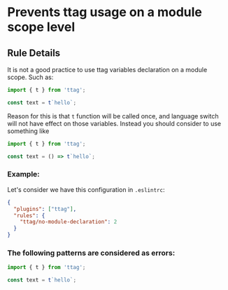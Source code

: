 # Prevents ttag usage on a module scope level

## Rule Details

It is not a good practice to use ttag variables declaration on a module scope. Such as:

```js
import { t } from 'ttag';

const text = t`hello`;
```

Reason for this is that `t` function will be called once, and language switch will not have effect on those variables. Instead you should consider to use something like

```js
import { t } from 'ttag';

const text = () => t`hello`;
```

### Example:
Let's consider we have this configuration in `.eslintrc`:

```json
{
  "plugins": ["ttag"],
  "rules": {
    "ttag/no-module-declaration": 2
  }
}
```


### The following patterns are considered as errors:

```js
import { t } from 'ttag';

const text = t`hello`;
```

